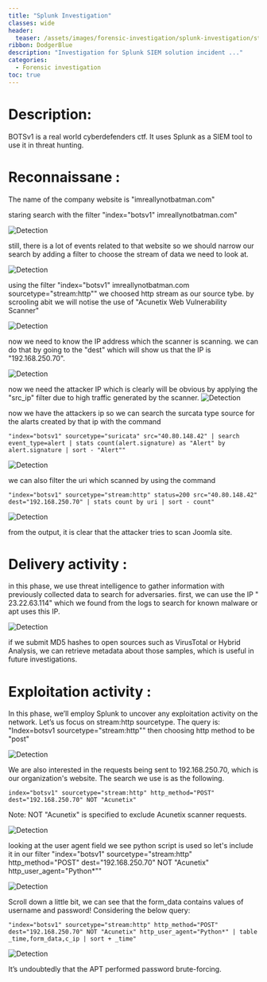 ```yaml
---
title: "Splunk Investigation"
classes: wide
header:
  teaser: /assets/images/forensic-investigation/splunk-investigation/stream_filter.png
ribbon: DodgerBlue
description: "Investigation for Splunk SIEM solution incident ..."
categories:
  - Forensic investigation
toc: true
---
```


# Description:
BOTSv1 is a real world cyberdefenders ctf.
It uses Splunk as a SIEM tool to use it in threat hunting.

# Reconnaissane :
The name of the company website is "imreallynotbatman.com"

staring search with the filter "index="botsv1" imreallynotbatman.com"

![Detection](screenshoots/startingdilter.png)


still, there is a lot of events related to that website so we should 
narrow our search by adding a filter to choose the stream of data we need to 
look at.

![Detection](screenshoots/stream_filter.png)


using the filter "index="botsv1" imreallynotbatman.com sourcetype="stream:http""
we choosed http stream as our source tybe.
by scrooling abit we will notise the use of "Acunetix Web Vulnerability Scanner"

![Detection](screenshoots/acunetix_scanner.png)


now we need to know the IP address which the scanner is scanning.
we can do that by going to the "dest" which will show us that the IP is
"192.168.250.70".

![Detection](screenshoots/destresult.png)


now we need the attacker IP which is clearly will be obvious by applying the "src_ip" filter
due to high traffic generated by the scanner.
![Detection](screenshoots/attackerip.png)


now we have the attackers ip so we can search the surcata type source for the alarts created by that ip with the command 

	"index="botsv1" sourcetype="suricata" src="40.80.148.42" | search event_type=alert | stats count(alert.signature) as "Alert" by alert.signature | sort - "Alert""

![Detection](screenshoots/surataalarts.png)


we can also filter the uri which scanned by using the command 
	
	"index="botsv1" sourcetype="stream:http" status=200 src="40.80.148.42" dest="192.168.250.70" | stats count by uri | sort - count"

![Detection](screenshoots/uri.png)


from the output, it is clear that the attacker tries to scan Joomla site.

# Delivery activity :
in this phase, we use threat intelligence to gather information with previously collected
data to search for adversaries.
first, we can use the IP " 23.22.63.114" which we found from the logs to search for known 
malware or apt uses this IP.

![Detection](screenshoots/malwaresamples.png)


if we submit MD5 hashes to open sources such as VirusTotal or Hybrid Analysis, we can retrieve metadata about those samples, which is useful in future investigations.	

# Exploitation activity :
In this phase, we’ll employ Splunk to uncover any exploitation activity on the network. Let’s us focus on stream:http sourcetype. The query is:
"Index=botsv1 sourcetype="stream:http""
then choosing http method to be "post"

	
![Detection](screenshoots/postmethod.png)

We are also interested in the requests being sent to 192.168.250.70, which is our organization's website. The search we use is as the following.

	index="botsv1" sourcetype="stream:http" http_method="POST" dest="192.168.250.70" NOT "Acunetix"

Note: NOT "Acunetix" is specified to exclude Acunetix scanner requests.

	
![Detection](screenshoots/useragent.png)

looking at the user agent field we see python script is used
so let's include it in our filter
"index="botsv1" sourcetype="stream:http" http_method="POST" dest="192.168.250.70" NOT "Acunetix" http_user_agent="Python*""


![Detection](screenshoots/login.png)

Scroll down a little bit, we can see that the form_data contains values of username and password!
Considering the below query:
	
	"index="botsv1" sourcetype="stream:http" http_method="POST" dest="192.168.250.70" NOT "Acunetix" http_user_agent="Python*" | table _time,form_data,c_ip | sort + _time"

![Detection](screenshoots/bruteforce.png)

It’s undoubtedly that the APT performed password brute-forcing.

 
